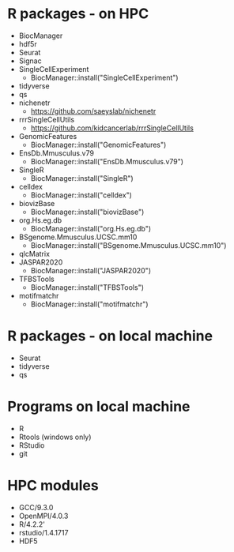 # R packages - on HPC
- BiocManager
- hdf5r
- Seurat
- Signac
- SingleCellExperiment
    - BiocManager::install("SingleCellExperiment")
- tidyverse
- qs
- nichenetr
    - https://github.com/saeyslab/nichenetr
- rrrSingleCellUtils
    - https://github.com/kidcancerlab/rrrSingleCellUtils
- GenomicFeatures
    - BiocManager::install("GenomicFeatures")
- EnsDb.Mmusculus.v79
    - BiocManager::install("EnsDb.Mmusculus.v79")
- SingleR
    - BiocManager::install("SingleR")
- celldex
    - BiocManager::install("celldex")
- biovizBase
    - BiocManager::install("biovizBase")
- org.Hs.eg.db
    - BiocManager::install("org.Hs.eg.db")
- BSgenome.Mmusculus.UCSC.mm10
    - BiocManager::install("BSgenome.Mmusculus.UCSC.mm10")
- qlcMatrix
- JASPAR2020
    - BiocManager::install("JASPAR2020")
- TFBSTools
    - BiocManager::install("TFBSTools")
- motifmatchr
    - BiocManager::install("motifmatchr")

# R packages - on local machine
- Seurat
- tidyverse
- qs

# Programs on local machine
- R
- Rtools (windows only)
- RStudio
- git

# HPC modules
- GCC/9.3.0
- OpenMPI/4.0.3
- R/4.2.2'
- rstudio/1.4.1717
- HDF5
